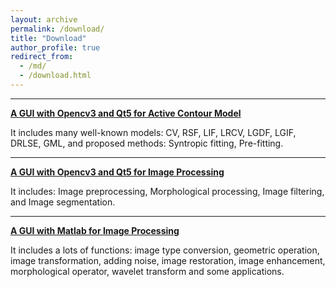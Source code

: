 ```yaml
---
layout: archive
permalink: /download/
title: "Download"
author_profile: true
redirect_from: 
  - /md/
  - /download.html
---
```


---

[**A GUI with Opencv3 and Qt5 for Active Contour Model**](/download/2017-02-19-code-mfc-acm)   

It includes many well-known models: CV, RSF, LIF, LRCV, LGDF, LGIF, DRLSE, GML, and proposed methods: Syntropic fitting, Pre-fitting. 

---

[**A GUI with Opencv3 and Qt5 for Image Processing**](/download/2016-04-10-code-qt-imgproc)   

It includes: Image preprocessing, Morphological processing, Image filtering, and Image segmentation.

---

[**A GUI with Matlab for Image Processing**](/download/2015-03-17-code-matlab-imgproc)    

It includes a lots of functions: image type conversion, geometric operation, image transformation, adding noise, image restoration, image enhancement, morphological operator, wavelet transform and some applications.